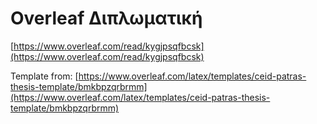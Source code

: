 # Overleaf Διπλωματική

[https://www.overleaf.com/read/kygjpsqfbcsk](https://www.overleaf.com/read/kygjpsqfbcsk)

Template from:
[https://www.overleaf.com/latex/templates/ceid-patras-thesis-template/bmkbpzqrbrmm](https://www.overleaf.com/latex/templates/ceid-patras-thesis-template/bmkbpzqrbrmm)
